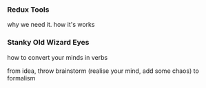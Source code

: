### Redux Tools

why we need it.
how it's works

### Stanky Old Wizard Eyes

how to convert your minds in verbs

from idea, throw brainstorm (realise your mind, add some chaos) to formalism
